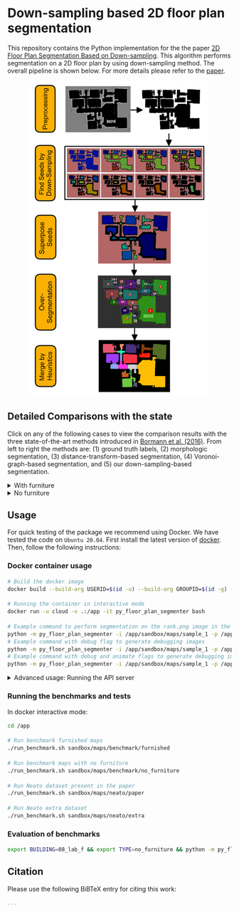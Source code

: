 # Down-sampling based 2D floor plan segmentation

This repository contains the Python implementation for the the paper [2D Floor Plan Segmentation Based on Down-sampling](http://arxiv.com). This algorithm performs segmentation on a 2D floor plan by using down-sampling method. The overall pipeline is shown below. For more details please refer to the [paper](http://arxiv.com).

<p align='center'>
  <img src="./doc/pipeline.png" width="400" alt="Pipeline of our down-sampling-based 2D floor plan segmentation.">
</p>


## Detailed Comparisons with the state

Click on any of the following cases to view the comparison results with the three state-of-the-art methods introduced in [Bormann et al. (2016)](https://ieeexplore.ieee.org/document/7487234). From left to right the methods are: (1) ground truth labels, (2) morphologic segmentation, (3) distance-transform-based segmentation, (4) Voronoi-graph-based segmentation, and (5) our down-sampling-based segmentation.

<details><summary>With furniture</summary>
<p>
  <img src="./sandbox/results/furnished.png" alt="Furnished maps benchmark">
</p>
</details>

<details><summary>No furniture</summary>
<p>
  <img src="./sandbox/results/no_furniture.png" alt="No furniture maps benchmark">
</p>
</details>

## Usage

For quick testing of the package we recommend using Docker. We have tested the code on `Ubuntu 20.04`. First install the latest version of [docker](https://docs.docker.com/get-docker/). Then, follow the following instructions:

### Docker container usage

```bash
# Build the docker image
docker build --build-arg USERID=$(id -u) --build-arg GROUPID=$(id -g) -t py_floor_plan_segmenter .

# Running the container in interactive mode
docker run -u cloud -v .:/app -it py_floor_plan_segmenter bash

# Example command to perform segmentation on the rank.png image in the `/app/sandbox/maps/sample_1` folder.
python -m py_floor_plan_segmenter -i /app/sandbox/maps/sample_1 -p /app/sandbox/out
# Example command with debug flag to generate debugging images
python -m py_floor_plan_segmenter -i /app/sandbox/maps/sample_1 -p /app/sandbox/out --debug
# Example command with debug and animate flags to generate debugging images and animation
python -m py_floor_plan_segmenter -i /app/sandbox/maps/sample_1 -p /app/sandbox/out --debug --animate
```

<details><summary>Advanced usage: Running the API server</summary>
<p>
To run the API server:

```bash
# Clone the repository
git clone https://gitlab.tmecosys.net/mohammadreza.sharif/py_room_segmenter
cd py_room_segmenter

docker-compose build --build-arg USERID=$(id -u) --build-arg GROUPID=$(id -g)
# To start the server
docker-compose up -d
# To stop the server
docker-compose stop
```

Then, open your browser at the address for documentation: `http://0.0.0.0:8008/docs`
</p>
</details>




### Running the benchmarks and tests

In docker interactive mode:

```bash
cd /app

# Run benchmark furnished maps
./run_benchmark.sh sandbox/maps/benchmark/furnished

# Run benchmark maps with no furniture
./run_benchmark.sh sandbox/maps/benchmark/no_furniture

# Run Neato dataset present in the paper
./run_benchmark.sh sandbox/maps/neato/paper

# Run Neato extra dataset
./run_benchmark.sh sandbox/maps/neato/extra
```

### Evaluation of benchmarks

```bash
export BUILDING=08_lab_f && export TYPE=no_furniture && python -m py_floor_plan_segmenter.evaluate -i sandbox/out/benchmark/$TYPE/$BUILDING/sigma=1.0,0.5 -p sandbox/eval/$TYPE -g sandbox/maps/benchmark/groundtruth/$BUILDING
```

## Citation

Please use the following BiBTeX entry for citing this work:

```bibtex
...
```

